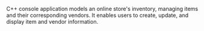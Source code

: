 C++ console application models an online store's inventory, 
managing items and their corresponding vendors. 
It enables users to create, update, and display item and vendor information.
